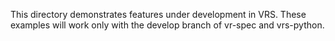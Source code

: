 This directory demonstrates features under development in VRS. These examples will work only with the develop branch of vr-spec and vrs-python.
